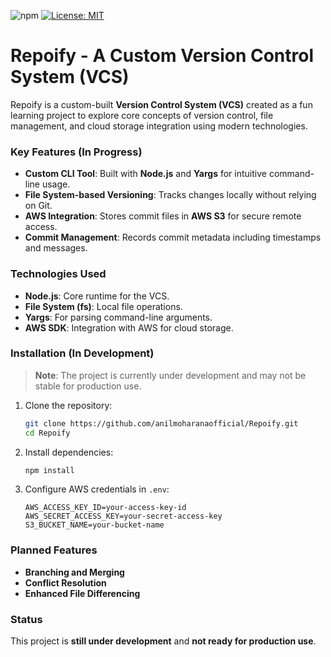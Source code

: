 ![npm](https://img.shields.io/npm/v/repoify-js) [![License: MIT](https://img.shields.io/badge/License-MIT-yellow.svg)](https://opensource.org/licenses/MIT)

# Repoify - A Custom Version Control System (VCS)
Repoify is a custom-built **Version Control System (VCS)** created as a fun learning project to explore core concepts of version control, file management, and cloud storage integration using modern technologies.

### Key Features (In Progress)
- **Custom CLI Tool**: Built with **Node.js** and **Yargs** for intuitive command-line usage.
- **File System-based Versioning**: Tracks changes locally without relying on Git.
- **AWS Integration**: Stores commit files in **AWS S3** for secure remote access.
- **Commit Management**: Records commit metadata including timestamps and messages.

### Technologies Used
- **Node.js**: Core runtime for the VCS.
- **File System (fs)**: Local file operations.
- **Yargs**: For parsing command-line arguments.
- **AWS SDK**: Integration with AWS for cloud storage.

### Installation (In Development)
> **Note**: The project is currently under development and may not be stable for production use.

1. Clone the repository:
   ```bash
   git clone https://github.com/anilmoharanaofficial/Repoify.git
   cd Repoify
   ```
2. Install dependencies:
   ```bash
   npm install
   ```
3. Configure AWS credentials in `.env`:
   ```env
   AWS_ACCESS_KEY_ID=your-access-key-id
   AWS_SECRET_ACCESS_KEY=your-secret-access-key
   S3_BUCKET_NAME=your-bucket-name
   ```

### Planned Features
- **Branching and Merging**
- **Conflict Resolution**
- **Enhanced File Differencing**

### Status
This project is **still under development** and **not ready for production use**.

